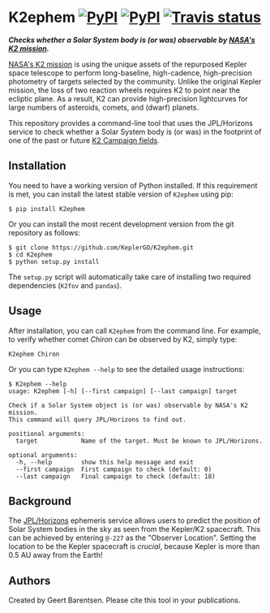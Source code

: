 # K2ephem [![PyPI](http://img.shields.io/pypi/v/K2ephem.svg)](https://pypi.python.org/pypi/K2ephem/) [![PyPI](http://img.shields.io/pypi/dm/K2ephem.svg)](https://pypi.python.org/pypi/K2ephem/) [![Travis status](https://travis-ci.org/KeplerGO/K2ephem.svg)](https://travis-ci.org/KeplerGO/K2ephem)
***Checks  whether a Solar System body is (or was) observable by [NASA's K2 mission](http://keplerscience.arc.nasa.gov).***

[NASA's K2 mission](http://keplerscience.arc.nasa.gov) is using 
the unique assets of the repurposed Kepler space telescope 
to perform long-baseline, high-cadence, high-precision photometry 
of targets selected by the community. 
Unlike the original Kepler mission, the loss of two reaction wheels 
requires K2 to point near the ecliptic plane. 
As a result, K2 can provide high-precision lightcurves 
for large numbers of asteroids, comets, and (dwarf) planets.  

This repository provides a command-line tool that uses the JPL/Horizons
service to check whether a Solar System body is (or was) in the footprint
of one of the past or future [K2 Campaign fields](http://keplerscience.arc.nasa.gov/k2-fields.html).

## Installation
You need to have a working version of Python installed.
If this requirement is met, you can install the latest stable version
of `K2ephem` using pip:
```
$ pip install K2ephem
```
Or you can install the most recent development version
from the git repository as follows:
```
$ git clone https://github.com/KeplerGO/K2ephem.git
$ cd K2ephem
$ python setup.py install
```
The `setup.py` script will automatically take care of installing two required dependencies (`K2fov` and `pandas`).

## Usage
After installation, you can call `K2ephem` from the command line.
For example, to verify whether comet *Chiron* can be observed by K2,
simply type:
```
K2ephem Chiron
```

Or you can type `K2ephem --help` to see the detailed usage instructions:
```
$ K2ephem --help
usage: K2ephem [-h] [--first campaign] [--last campaign] target

Check if a Solar System object is (or was) observable by NASA's K2 mission.
This command will query JPL/Horizons to find out.

positional arguments:
  target            Name of the target. Must be known to JPL/Horizons.

optional arguments:
  -h, --help        show this help message and exit
  --first campaign  First campaign to check (default: 0)
  --last campaign   Final campaign to check (default: 18)
```

## Background
The [JPL/Horizons](http://ssd.jpl.nasa.gov/horizons.cgi)
ephemeris service allows users to predict the position
of Solar System bodies in the sky as seen from the Kepler/K2 spacecraft.
This can be achieved by entering `@-227` as the "Observer Location".
Setting the location to be the Kepler spacecraft is *crucial*,
because Kepler is more than 0.5 AU away from the Earth!

## Authors
Created by Geert Barentsen.
Please cite this tool in your publications.
